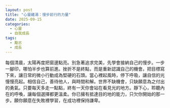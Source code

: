 ```yaml
---
layout: post
title: "心靈雞湯：慢步前行的力量"
date: 2025-09-15
categories:
  - 心靈
  - 自我成長
tags:
  - 勵志
  - 成長
---
```


每個清晨，太陽再度把窗邊點亮。別急著追求完美，先學會接納自己的慢步。一步一腳印，哪怕半步也算前進。挫折不是終點，而是重新認識自己的機會。把目標寫下來，讓日常的微小行動成為堅硬的石頭。當心裡起風時，停下呼吸，讓自信的光慢慢亮起。相信自己，善待他人，與時間和解。世界不缺機會，只缺願意為之付出的勇氣。只要每天多走一點點，終有一天你會站在看見光的地方。靜下心，聆聽內在的呼喚，讓每個選擇都更溫柔。你已擁有抵達目的地的能力，只欠你開始的那一步。願你願意在失敗裡學習，在成功裡保持謙卑。